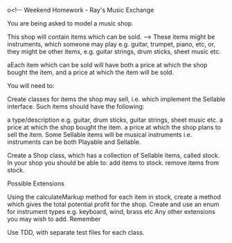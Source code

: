o<!-- Weekend Homework - Ray's Music Exchange

You are being asked to model a music shop. 

This shop will contain items which can be sold. 
 -->
These items might be instruments, which someone may play e.g. guitar, trumpet, piano, etc, or, they might be other items, e.g. guitar strings, drum sticks, sheet music etc. 

aEach item which can be sold will have both a price at which the shop bought the item, and a price at which the item will be sold.

You will need to:

<!-- Create a Playable interface that could be applied to instruments. This should have a play method that returns the sound of the instrument being played as a String. -->

<!-- Create classes for different types of instruments e.g. guitars, pianos, etc. (any you can think of). Each class will have its own instance variables for attributes particular to that instrument e.g. a guitar may have a number of strings, a trumpet may have a number of valves etc. -->

<!-- Create an Instrument superclass which contains attributes you see as being common to all instruments e.g. material it is made from, colour, type (Brass, String, Woodwind, Keyboard etc). The classes created in step 2 above can then inherit from this Instruments class. -->

<!-- Create a Sellable interface which has a calculateMarkup method, which returns an int/double, based on the buying price and the selling price. -->

Create classes for items the shop may sell, i.e. which implement the Sellable interface. Such items should have the following:

a type/description e.g. guitar, drum sticks, guitar strings, sheet music etc.
a price at which the shop bought the item.
a price at which the shop plans to sell the item.
Some Sellable items will be musical instruments i.e. instruments can be both Playable and Sellable.

Create a Shop class, which has a collection of Sellable items, called stock. In your shop you should be able to:
add items to stock.
remove items from stock.

Possible Extensions

Using the calculateMarkup method for each item in stock, create a method which gives the total potential profit for the shop.
Create and use an enum for instrument types e.g. keyboard, wind, brass etc
Any other extensions you may wish to add.
Remember

Use TDD, with separate test files for each class.